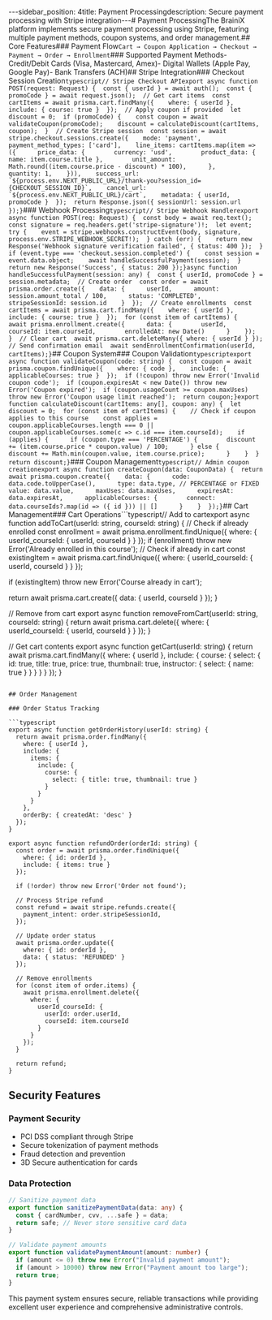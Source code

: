 ---sidebar_position: 4title: Payment Processingdescription: Secure payment processing with Stripe integration---# Payment ProcessingThe BrainiX platform implements secure payment processing using Stripe, featuring multiple payment methods, coupon systems, and order management.## Core Features### Payment Flow`Cart → Coupon Application → Checkout → Payment → Order → Enrollment`### Supported Payment Methods- Credit/Debit Cards (Visa, Mastercard, Amex)- Digital Wallets (Apple Pay, Google Pay)- Bank Transfers (ACH)## Stripe Integration### Checkout Session Creation`` typescript// Stripe Checkout APIexport async function POST(request: Request) {  const { userId } = await auth();  const { promoCode } = await request.json();  // Get cart items  const cartItems = await prisma.cart.findMany({    where: { userId },    include: { course: true }  });  // Apply coupon if provided  let discount = 0;  if (promoCode) {    const coupon = await validateCoupon(promoCode);    discount = calculateDiscount(cartItems, coupon);  }  // Create Stripe session  const session = await stripe.checkout.sessions.create({    mode: 'payment',    payment_method_types: ['card'],    line_items: cartItems.map(item => ({      price_data: {        currency: 'usd',        product_data: { name: item.course.title },        unit_amount: Math.round((item.course.price - discount) * 100),      },      quantity: 1,    })),    success_url: `${process.env.NEXT_PUBLIC_URL}/thank-you?session_id={CHECKOUT_SESSION_ID}`,    cancel_url: `${process.env.NEXT_PUBLIC_URL}/cart`,    metadata: { userId, promoCode }  });  return Response.json({ sessionUrl: session.url });} ``### Webhook Processing`typescript// Stripe Webhook Handlerexport async function POST(req: Request) {  const body = await req.text();  const signature = req.headers.get('stripe-signature')!;  let event;  try {    event = stripe.webhooks.constructEvent(body, signature, process.env.STRIPE_WEBHOOK_SECRET!);  } catch (err) {    return new Response('Webhook signature verification failed', { status: 400 });  }  if (event.type === 'checkout.session.completed') {    const session = event.data.object;    await handleSuccessfulPayment(session);  }  return new Response('Success', { status: 200 });}async function handleSuccessfulPayment(session: any) {  const { userId, promoCode } = session.metadata;  // Create order  const order = await prisma.order.create({    data: {      userId,      amount: session.amount_total / 100,      status: 'COMPLETED',      stripeSessionId: session.id    }  });  // Create enrollments  const cartItems = await prisma.cart.findMany({    where: { userId },    include: { course: true }  });  for (const item of cartItems) {    await prisma.enrollment.create({      data: {        userId,        courseId: item.courseId,        enrolledAt: new Date()      }    });  }  // Clear cart  await prisma.cart.deleteMany({ where: { userId } });  // Send confirmation email  await sendEnrollmentConfirmation(userId, cartItems);}`## Coupon System### Coupon Validation`typescriptexport async function validateCoupon(code: string) {  const coupon = await prisma.coupon.findUnique({    where: { code },    include: { applicableCourses: true }  });  if (!coupon) throw new Error('Invalid coupon code');  if (coupon.expiresAt < new Date()) throw new Error('Coupon expired');  if (coupon.usageCount >= coupon.maxUses) throw new Error('Coupon usage limit reached');  return coupon;}export function calculateDiscount(cartItems: any[], coupon: any) {  let discount = 0;  for (const item of cartItems) {    // Check if coupon applies to this course    const applies = coupon.applicableCourses.length === 0 ||                    coupon.applicableCourses.some(c => c.id === item.courseId);    if (applies) {      if (coupon.type === 'PERCENTAGE') {        discount += (item.course.price * coupon.value) / 100;      } else {        discount += Math.min(coupon.value, item.course.price);      }    }  }  return discount;}`### Coupon Management`typescript// Admin coupon creationexport async function createCoupon(data: CouponData) {  return await prisma.coupon.create({    data: {      code: data.code.toUpperCase(),      type: data.type, // PERCENTAGE or FIXED      value: data.value,      maxUses: data.maxUses,      expiresAt: data.expiresAt,      applicableCourses: {        connect: data.courseIds?.map(id => ({ id })) || []      }    }  });}`## Cart Management### Cart Operations```typescript// Add to cartexport async function addToCart(userId: string, courseId: string) { // Check if already enrolled const enrollment = await prisma.enrollment.findUnique({ where: { userId_courseId: { userId, courseId } } }); if (enrollment) throw new Error('Already enrolled in this course'); // Check if already in cart
const existingItem = await prisma.cart.findUnique({
where: { userId_courseId: { userId, courseId } }
});

if (existingItem) throw new Error('Course already in cart');

return await prisma.cart.create({
data: { userId, courseId }
});
}

// Remove from cart
export async function removeFromCart(userId: string, courseId: string) {
return await prisma.cart.delete({
where: { userId_courseId: { userId, courseId } }
});
}

// Get cart contents
export async function getCart(userId: string) {
return await prisma.cart.findMany({
where: { userId },
include: {
course: {
select: {
id: true,
title: true,
price: true,
thumbnail: true,
instructor: { select: { name: true } }
}
}
}
});
}

````

## Order Management

### Order Status Tracking

```typescript
export async function getOrderHistory(userId: string) {
  return await prisma.order.findMany({
    where: { userId },
    include: {
      items: {
        include: {
          course: {
            select: { title: true, thumbnail: true }
          }
        }
      }
    },
    orderBy: { createdAt: 'desc' }
  });
}

export async function refundOrder(orderId: string) {
  const order = await prisma.order.findUnique({
    where: { id: orderId },
    include: { items: true }
  });

  if (!order) throw new Error('Order not found');

  // Process Stripe refund
  const refund = await stripe.refunds.create({
    payment_intent: order.stripeSessionId,
  });

  // Update order status
  await prisma.order.update({
    where: { id: orderId },
    data: { status: 'REFUNDED' }
  });

  // Remove enrollments
  for (const item of order.items) {
    await prisma.enrollment.delete({
      where: {
        userId_courseId: {
          userId: order.userId,
          courseId: item.courseId
        }
      }
    });
  }

  return refund;
}
````

## Security Features

### Payment Security

- PCI DSS compliant through Stripe
- Secure tokenization of payment methods
- Fraud detection and prevention
- 3D Secure authentication for cards

### Data Protection

```typescript
// Sanitize payment data
export function sanitizePaymentData(data: any) {
  const { cardNumber, cvv, ...safe } = data;
  return safe; // Never store sensitive card data
}

// Validate payment amounts
export function validatePaymentAmount(amount: number) {
  if (amount <= 0) throw new Error("Invalid payment amount");
  if (amount > 10000) throw new Error("Payment amount too large");
  return true;
}
```

This payment system ensures secure, reliable transactions while providing excellent user experience and comprehensive administrative controls.
